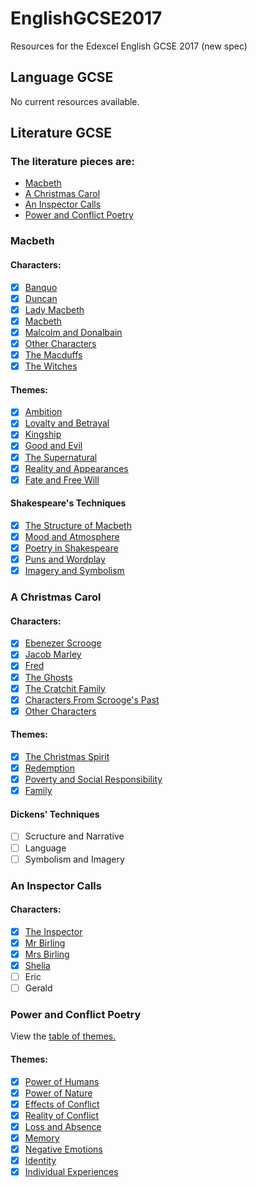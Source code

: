 # EnglishGCSE2017
Resources for the Edexcel English GCSE 2017 (new spec)

## Language GCSE
No current resources available.

## Literature GCSE
### The literature pieces are:
- [Macbeth](#Macbeth)
- [A Christmas Carol](#a-christmas-carol)
- [An Inspector Calls](#an-inspector-calls)
- [Power and Conflict Poetry](#power-and-conflict-poetry)

### Macbeth
#### Characters:
- [x] [Banquo](https://github.com/shnupta/EnglishGCSE2017/blob/master/Literature/Macbeth/Characters/Banquo.md)
- [x] [Duncan](https://github.com/shnupta/EnglishGCSE2017/blob/master/Literature/Macbeth/Characters/Duncan.md)
- [x] [Lady Macbeth](https://github.com/shnupta/EnglishGCSE2017/blob/master/Literature/Macbeth/Characters/Lady%20Macbeth.md)
- [x] [Macbeth](https://github.com/shnupta/EnglishGCSE2017/blob/master/Literature/Macbeth/Characters/Macbeth.md)
- [x] [Malcolm and Donalbain](https://github.com/shnupta/EnglishGCSE2017/blob/master/Literature/Macbeth/Characters/Malcolm%20and%20Donalbain.md)
- [x] [Other Characters](https://github.com/shnupta/EnglishGCSE2017/blob/master/Literature/Macbeth/Characters/Other%20Characters.md)
- [x] [The Macduffs](https://github.com/shnupta/EnglishGCSE2017/blob/master/Literature/Macbeth/Characters/The%20Macduffs.md)
- [x] [The Witches](https://github.com/shnupta/EnglishGCSE2017/blob/master/Literature/Macbeth/Characters/The%20Witches.md)

#### Themes:
- [x] [Ambition](https://github.com/shnupta/EnglishGCSE2017/blob/master/Literature/Macbeth/Themes/Ambition.md)
- [x] [Loyalty and Betrayal](https://github.com/shnupta/EnglishGCSE2017/blob/master/Literature/Macbeth/Themes/Loyalty%20and%20Betrayal.md)
- [x] [Kingship](https://github.com/shnupta/EnglishGCSE2017/blob/master/Literature/Macbeth/Themes/Kingship.md)
- [x] [Good and Evil](https://github.com/shnupta/EnglishGCSE2017/blob/master/Literature/Macbeth/Themes/Good%20and%20Evil.md)
- [x] [The Supernatural](https://github.com/shnupta/EnglishGCSE2017/blob/master/Literature/Macbeth/Themes/The%20Supernatural.md)
- [x] [Reality and Appearances](https://github.com/shnupta/EnglishGCSE2017/blob/master/Literature/Macbeth/Themes/Reality%20and%20Appearances.md)
- [x] [Fate and Free Will](https://github.com/shnupta/EnglishGCSE2017/blob/master/Literature/Macbeth/Themes/Fate%20and%20Free%20Will.md)

#### Shakespeare's Techniques
- [x] [The Structure of Macbeth](https://github.com/shnupta/EnglishGCSE2017/blob/master/Literature/Macbeth/Shakepeare-s%20Techniques/The%20Structure%20of%20Macbeth.md)
- [x] [Mood and Atmosphere](https://github.com/shnupta/EnglishGCSE2017/blob/master/Literature/Macbeth/Shakepeare-s%20Techniques/Mood%20and%20Atmosphere.md)
- [x] [Poetry in Shakespeare](https://github.com/shnupta/EnglishGCSE2017/blob/master/Literature/Macbeth/Shakepeare-s%20Techniques/Poetry%20in%20Shakespeare.md)
- [x] [Puns and Wordplay](https://github.com/shnupta/EnglishGCSE2017/blob/master/Literature/Macbeth/Shakepeare-s%20Techniques/Puns%20and%20Wordplay.md)
- [x] [Imagery and Symbolism](https://github.com/shnupta/EnglishGCSE2017/blob/master/Literature/Macbeth/Shakepeare-s%20Techniques/Imagery%20and%20Symbolism.md)

### A Christmas Carol
#### Characters:
- [x] [Ebenezer Scrooge](https://github.com/shnupta/EnglishGCSE2017/blob/master/Literature/A%20Christmas%20Carol/Characters/Ebenezer%20Scrooge.md)
- [x] [Jacob Marley](https://github.com/shnupta/EnglishGCSE2017/blob/master/Literature/A%20Christmas%20Carol/Characters/Jacob%20Marley.md)
- [x] [Fred](https://github.com/shnupta/EnglishGCSE2017/blob/master/Literature/A%20Christmas%20Carol/Characters/Fred.md)
- [x] [The Ghosts](https://github.com/shnupta/EnglishGCSE2017/blob/master/Literature/A%20Christmas%20Carol/Characters/The%20Ghosts.md)
- [x] [The Cratchit Family](https://github.com/shnupta/EnglishGCSE2017/blob/master/Literature/A%20Christmas%20Carol/Characters/The%20Cratchit%20Family.md)
- [x] [Characters From Scrooge's Past](https://github.com/shnupta/EnglishGCSE2017/blob/master/Literature/A%20Christmas%20Carol/Characters/Characters%20From%20Scrooge's%20Past.md)
- [x] [Other Characters](https://github.com/shnupta/EnglishGCSE2017/blob/master/Literature/A%20Christmas%20Carol/Characters/Other%20Characters.md)

#### Themes:
- [x] [The Christmas Spirit](https://github.com/shnupta/EnglishGCSE2017/blob/master/Literature/A%20Christmas%20Carol/Themes/The%20Christmas%20Spirit.md)
- [x] [Redemption](https://github.com/shnupta/EnglishGCSE2017/blob/master/Literature/A%20Christmas%20Carol/Themes/Redemption.md)
- [x] [Poverty and Social Responsibility](https://github.com/shnupta/EnglishGCSE2017/blob/master/Literature/A%20Christmas%20Carol/Themes/Poverty%20and%20Social%20Responsibility.md)
- [x] [Family](https://github.com/shnupta/EnglishGCSE2017/blob/master/Literature/A%20Christmas%20Carol/Themes/Family.md)

#### Dickens' Techniques
- [ ] Scructure and Narrative
- [ ] Language
- [ ] Symbolism and Imagery

### An Inspector Calls
#### Characters:
- [x] [The Inspector](https://github.com/shnupta/EnglishGCSE2017/blob/master/Literature/An%20Inspector%20Calls/Characters/Inspector.md)
- [x] [Mr Birling](https://github.com/shnupta/EnglishGCSE2017/blob/master/Literature/An%20Inspector%20Calls/Characters/Mr%20Birling.md)
- [x] [Mrs Birling](https://github.com/shnupta/EnglishGCSE2017/blob/master/Literature/An%20Inspector%20Calls/Characters/Mrs%20Birling.md)
- [x] [Shelia](https://github.com/shnupta/EnglishGCSE2017/blob/master/Literature/An%20Inspector%20Calls/Characters/Shelia%20Birling.md)
- [ ] Eric
- [ ] Gerald

### Power and Conflict Poetry
View the [table of themes.](https://github.com/shnupta/EnglishGCSE2017/blob/master/Literature/Power%20and%20Conflict%20Poetry/Themes.md)

#### Themes:
- [x] [Power of Humans](https://github.com/shnupta/EnglishGCSE2017/blob/master/Literature/Power%20and%20Conflict%20Poetry/Themes/Power%20of%20humans.md)
- [x] [Power of Nature](https://github.com/shnupta/EnglishGCSE2017/blob/master/Literature/Power%20and%20Conflict%20Poetry/Themes/Power%20of%20nature.md)
- [x] [Effects of Conflict](https://github.com/shnupta/EnglishGCSE2017/blob/master/Literature/Power%20and%20Conflict%20Poetry/Themes/Effects%20of%20conflict.md)
- [x] [Reality of Conflict](https://github.com/shnupta/EnglishGCSE2017/blob/master/Literature/Power%20and%20Conflict%20Poetry/Themes/Reality%20of%20conflict.md)
- [x] [Loss and Absence](https://github.com/shnupta/EnglishGCSE2017/blob/master/Literature/Power%20and%20Conflict%20Poetry/Themes/Loss%20and%20Absence.md)
- [x] [Memory](https://github.com/shnupta/EnglishGCSE2017/blob/master/Literature/Power%20and%20Conflict%20Poetry/Themes/Memory.md)
- [x] [Negative Emotions](https://github.com/shnupta/EnglishGCSE2017/blob/master/Literature/Power%20and%20Conflict%20Poetry/Themes/Negative%20Emotions.md)
- [x] [Identity](https://github.com/shnupta/EnglishGCSE2017/blob/master/Literature/Power%20and%20Conflict%20Poetry/Themes/Identity.md)
- [x] [Individual Experiences](https://github.com/shnupta/EnglishGCSE2017/blob/master/Literature/Power%20and%20Conflict%20Poetry/Themes/Individual%20Experiences.md)
